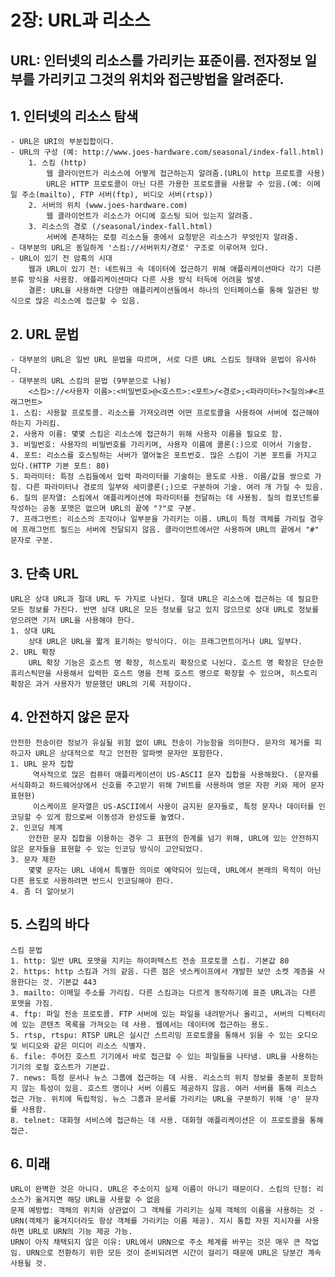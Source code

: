 # 2장: URL과 리소스

## URL: 인터넷의 리소스를 가리키는 표준이름. 전자정보 일부를 가리키고 그것의 위치와 접근방법을 알려준다.

## 1. 인터넷의 리소스 탐색
    - URL은 URI의 부분집합이다.
    - URL의 구성 (예: http://www.joes-hardware.com/seasonal/index-fall.html)
        1. 스킴 (http)
            웹 클라이언트가 리소스에 어떻게 접근하는지 알려줌.(URL이 http 프로토콜 사용)
            URL은 HTTP 프로토콜이 아닌 다른 가용한 프로토콜을 사용할 수 있음.(예: 이메일 주소(mailto), FTP 서버(ftp), 비디오 서버(rtsp))
        2. 서버의 위치 (www.joes-hardware.com)
            웹 클라이언트가 리소스가 어디에 호스팅 되어 있는지 알려줌.
        3. 리소스의 경로 (/seasonal/index-fall.html)
            서버에 존재하는 로컬 리소스들 중에서 요청받은 리소스가 무엇인지 알려줌.
    - 대부분의 URL은 동일하게 '스킴://서버위치/경로' 구조로 이루어져 있다.
    - URL이 있기 전 암흑의 시대
        웹과 URL이 있기 전: 네트워크 속 데이터에 접근하기 위해 애플리케이션마다 각기 다른 분류 방식을 사용함. 애플리케이션마다 다른 사용 방식 터득에 어려움 발생.
        결론: URL을 사용하면 다양한 애플리케이션들에서 하나의 인터페이스를 통해 일관된 방식으로 많은 리소스에 접근할 수 있음.

## 2. URL 문법
    - 대부분의 URL은 일반 URL 문법을 따르며, 서로 다른 URL 스킴도 형태와 문법이 유사하다.
    - 대부분의 URL 스킴의 문법 (9부분으로 나뉨)
        <스킴>://<사용자 이름>:<비밀번호>@<호스트>:<포트>/<경로>;<파라미터>?<질의>#<프래그먼트>
    1. 스킴: 사용할 프로토콜. 리소스를 가져오려면 어떤 프로토콜을 사용하여 서버에 접근해야 하는지 가리킴.
    2. 사용자 이름: 몇몇 스킴은 리소스에 접근하기 위해 사용자 이름을 필요로 함.
    3. 비밀번호: 사용자의 비밀번호를 가리키며, 사용자 이름에 콜론(:)으로 이어서 기술함.
    4. 포트: 리소스를 호스팅하는 서버가 열어놓은 포트번호. 많은 스킴이 기본 포트를 가지고 있다.(HTTP 기본 포트: 80)
    5. 파라미터: 특정 스킴들에서 입력 파라미터를 기술하는 용도로 사용. 이름/값을 쌍으로 가짐. 다른 파라미터나 경로의 일부와 세미콜론(;)으로 구분하여 기술. 여러 개 가질 수 있음.
    6. 질의 문자열: 스킴에서 애플리케이션에 파라미터를 전달하는 데 사용됨. 질의 컴포넌트를 작성하는 공동 포맷은 없으며 URL의 끝에 "?"로 구분.
    7. 프래그먼트: 리소스의 조각이나 일부분을 가리키는 이름. URL이 특정 객체를 가리킬 경우에 프래그먼트 필드는 서버에 전달되지 않음. 클라이언트에서만 사용하며 URL의 끝에서 "#" 문자로 구분.

## 3. 단축 URL
    URL은 상대 URL과 절대 URL 두 가지로 나뉜다. 절대 URL은 리소스에 접근하는 데 필요한 모든 정보를 가진다. 반면 상대 URL은 모든 정보를 담고 있지 않으므로 상대 URL로 정보를 얻으려면 기저 URL을 사용해야 한다.
    1. 상대 URL
        상대 URL은 URL을 짧게 표기하는 방식이다. 이는 프래그먼트이거나 URL 일부다.
    2. URL 확장
        URL 확장 기능은 호스트 명 확장, 히스토리 확장으로 나뉜다. 호스트 명 확장은 단순한 휴리스틱만을 사용해서 입력한 호스트 명을 전체 호스트 명으로 확장할 수 있으며, 히스토리 확장은 과거 사용자가 방문했던 URL의 기록 저장이다.

## 4. 안전하지 않은 문자
    안전한 전송이란 정보가 유실될 위험 없이 URL 전송이 가능함을 의미한다. 문자의 제거를 피하고자 URL은 상대적으로 작고 안전한 알파벳 문자만 포함한다.
    1. URL 문자 집합
         역사적으로 많은 컴퓨터 애플리케이션이 US-ASCII 문자 집합을 사용해왔다. (문자를 서식화하고 하드웨어상에서 신호를 주고받기 위해 7비트를 사용하여 영문 자판 키와 제어 문자 표현현)
         이스케이프 문자열은 US-ASCII에서 사용이 금지된 문자들로, 특정 문자나 데이터를 인코딩할 수 있게 함으로써 이동성과 완성도를 높였다.
    2. 인코딩 체계
        안전한 문자 집합을 이용하는 경우 그 표현의 한계를 넘기 위해, URL에 있는 안전하지 않은 문자들을 표현할 수 있는 인코딩 방식이 고안되었다.
    3. 문자 제한
        몇몇 문자는 URL 내에서 특별한 의미로 예약되어 있는데, URL에서 본래의 목적이 아닌 다른 용도로 사용하려면 반드시 인코딩해야 한다.
    4. 좀 더 알아보기

## 5. 스킴의 바다
    스킴 문법
    1. http: 일반 URL 포맷을 지키는 하이퍼텍스트 전송 프로토콜 스킴. 기본값 80
    2. https: http 스킴과 거의 같음. 다른 점은 넷스케이프에서 개발한 보안 소켓 계층을 사용한다는 것. 기본값 443
    3. mailto: 이메일 주소를 가리킴. 다른 스킴과는 다르게 동작하기에 표준 URL과는 다른 포맷을 가짐.
    4. ftp: 파일 전송 프로토콜. FTP 서버에 있는 파일을 내려받거나 올리고, 서버의 디렉터리에 있는 콘텐츠 목록을 가져오는 데 사용. 웹에서는 데이터에 접근하는 용도.
    5. rtsp, rtspu: RTSP URL은 실시간 스트리밍 프로토콜을 통해서 읽을 수 있는 오디오 및 비디오와 같은 미디어 리소스 식별자.
    6. file: 주어진 호스트 기기에서 바로 접근할 수 있는 파일들을 나타냄. URL을 사용하는 기기의 로컬 호스트가 기본값.
    7. news: 특정 문서나 뉴스 그룹에 접근하는 데 사용. 리소스의 위치 정보를 충분히 포함하지 않는 특성이 있음. 호스트 명이나 서버 이름도 제공하지 않음. 여러 서버를 통해 리소스 접근 가능. 위치에 독립적임. 뉴스 그룹과 문서를 가리키는 URL을 구분하기 위해 '@' 문자를 사용함.
    8. telnet: 대화형 서비스에 접근하는 데 사용. 대화형 애플리케이션은 이 프로토콜을 통해 접근.

## 6. 미래
    URL이 완벽한 것은 아니다. URL은 주소이지 실제 이름이 아니기 때문이다. 스킴의 단점: 리소스가 옮겨지면 해당 URL을 사용할 수 없음
    문제 예방법: 객체의 위치와 상관없이 그 객체를 가리키는 실제 객체의 이름을 사용하는 것 - URN(객체가 옮겨지더라도 항상 객체를 가리키는 이름 제공). 지시 통합 자원 지시자를 사용하면 URL로 URN의 기능 제공 가능.
    URN이 아직 채택되지 않은 이유: URL에서 URN으로 주소 체계를 바꾸는 것은 매우 큰 작업임. URN으로 전환하기 위한 모든 것이 준비되려면 시간이 걸리기 때문에 URL은 당분간 계속 사용될 것.